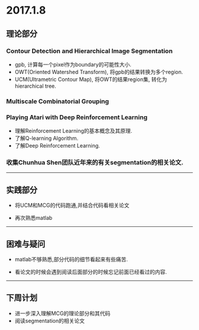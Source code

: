 # 2017.1.8

## 理论部分

### Contour Detection and Hierarchical Image Segmentation

- gpb, 计算每一个pixel作为boundary的可能性大小.
- OWT(Oriented Watershed Transform), 将gpb的结果转换为多个region.
- UCM(Ultrametric Contour Map), 将OWT的结果region集, 转化为hierarchical tree.

### Multiscale Combinatorial Grouping

### Playing Atari with Deep Reinforcement Learning

- 理解Reinforcement Learning的基本概念及其原理.
- 了解Q-learning Algorithm.
- 了解Deep Reinforcement Learning.

### 收集Chunhua Shen团队近年来的有关segmentation的相关论文.

___
## 实践部分

- 将UCM和MCG的代码跑通,并结合代码看相关论文

- 再次熟悉matlab

___
## 困难与疑问
 
- matlab不够熟悉,部分代码的细节看起来有些痛苦.

- 看论文的时候会遇到阅读后面部分的时候忘记前面已经看过的内容.

___
## 下周计划

- 进一步深入理解MCG的理论部分和其代码
- 阅读segmentation的相关论文
